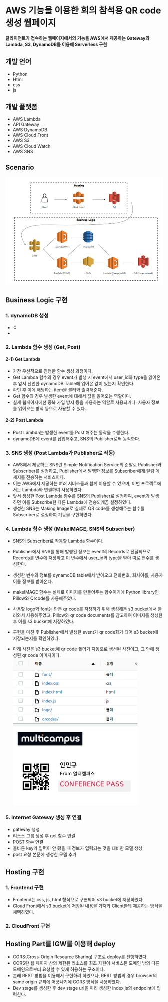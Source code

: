 # AWS 기능을 이용한 회의 참석용 QR code 생성 웹페이지
 
#### 클라이언트가 접속하는 웹페이지에서의 기능을 AWS에서 제공하는 Gateway와 Lambda, S3, DynamoDB를 이용해 Serverless 구현

## 개발 언어
  - Python
  - Html
  - css
  - js
  
## 개발 플랫폼
  - AWS Lambda
  - API Gateway
  - AWS DynamoDB
  - AWS Cloud Front
  - AWS S3
  - AWS Cloud Watch
  - AWS SNS

## Scenario
![image](https://github.com/Rosa1026/Lambda-Project/blob/main/image/%EC%A0%84%EA%B3%B5%20%ED%94%84%EB%A1%9C%EC%A0%9D%ED%8A%B8%20%EC%8B%9C%EB%82%98%EB%A6%AC%EC%98%A4.png)

## Business Logic 구현
### 1. dynamoDB 생성
 - ㅇ
 - 
### 2. Lambda 함수 생성 (Get, Post)
#### 2-1) Get Lambda
  - 가장 우선적으로 진행한 함수 생성 과정이다.
  - Get Lambda 함수의 경우 event가 발생 시 event에서 user_id와 type을 읽어온 후 앞서 선언한 dynamoDB Table에 읽어온 값이 있는지 확인한다.
  - 확인 후 이에 해당하는 item을 불러와 출력해준다.
  - Get 함수의 경우 발생한 event에 대해서 값을 읽어오는 역할이다.
  - 실제 웹페이지에선 중복 가입 방지 등을 사용하는 역할로 사용되거나, 사용자 정보를 읽어오는 방식 등으로 사용할 수 있다.

#### 2-2) Post Lambda
  - Post Lambda는 발생한 event를 Post 해주는 동작을 수행한다.
  - dynamoDB에 event를 삽입해주고, SNS의 Publisher로써 동작한다.

### 3. SNS 생성 (Post Lambda가 Publisher로 작동)
  - AWS에서 제공하는 SNS란 Simple Notification Service의 준말로 Publisher와 Subscriber를 설정하고, Publisher에서 발행한 정보를 Subscriber에게 알림 메세지를 전송하는 서비스이다.
  - 이는 AWS에서 제공하는 여러 서비스들과 함께 이용할 수 있으며, 이번 프로젝트에서는 Lambda와 연결하여 사용하였다.
  - 앞서 생성한 Post Lambda 함수를 SNS의 Publisher로 설정하여, event가 발생하면 이를 Subscribe한 다른 Lambda에 전송되게끔 설정하였다.
  - 생성한 SNS는 Making Image로 실제로 QR code를 생성해주는 함수를 Subscriber로 설정하여 기능을 구현하였다.

### 4. Lambda 함수 생성 (MakeIMAGE, SNS의 Subscriber)
  - SNS의 Subscriber로 작동할 Lambda 함수이다.
  - Publisher에서 SNS를 통해 발행된 정보는 event의 Records로 전달되므로 Records를 변수에 저장하고 이 변수에서 user_id와 type을 받아 따로 변수를 생성한다.
  - 생성한 변수의 정보를 dynamoDB table에서 받아오고 전화번호, 회사이름, 사용자 이름 정보를 받아온다.
  - makeIMAGE 함수는 실제로 이미지를 만들어주는 함수이기에 Python library인 Pillow와 Qrcode를 사용해주었다.
  - 사용할 logo와 font는 만든 qr code를 저장하기 위해 생성해둔 s3 bucket에서 불러와서 사용해주었고, Pillow와 qr code documents를 참고하여 이미지를 생성한 후 이를 s3 bucket에 저장하였다.

  - 구현을 마친 후 Publisher에서 발생한 event가 qr code화가 되어 s3 bucket에 저장되는지를 확인하였다.
  - 아래 사진은 s3 bucket에 qr code 폴더가 자동으로 생선된 사진이고, 그 안에 생성된 qr code 이미지이다.
![image](https://github.com/Rosa1026/Lambda-Project/blob/main/image/s3.png)![image](https://github.com/Rosa1026/Lambda-Project/blob/main/image/qrcode.jpg)

### 5. Internet Gateway 생성 후 연결
 - gateway 생성
 - 리소스 그룹 생성 후 get 함수 연결
 - POST 함수 연결
 - 올바른 key가 입력이 안 됐을 때 정보가 입력되는 것을 대비한 모델 생성
 - post 요청 본문에 생성한 모델 추가

## Hosting 구현
### 1. Frontend 구현
  - Frontend는 css, js, html 형식으로 구현되어 s3 bucket에 저장하였다.
  - Cloud Front에서 s3 bucket에 저장된 내용을 가져와 Client한테 제공하는 방식을 채택하였다.

### 2. CloudFront 구현

## Hosting Part를 IGW를 이용해 deploy
 - CORS(Cross-Origin Resource Sharing) 구조로 deploy를 진행하였다.
 - CORS란 웹 페이지 상의 제한된 리소스를 최초 자원이 서비스된 도메인 밖의 다른 도메인으로부터 요청할 수 있게 허용하는 구조이다.
 - 본래 REST 방법을 이용해서 구현하려 하였으나, REST 방법의 경우 browser의 same origin 규칙에 어긋나기에 CORS 방식을 사용하였다.
 - Dev stage를 생성한 후 dev stage url을 미리 생성한 index.js의 endpoint에 입력한다.
